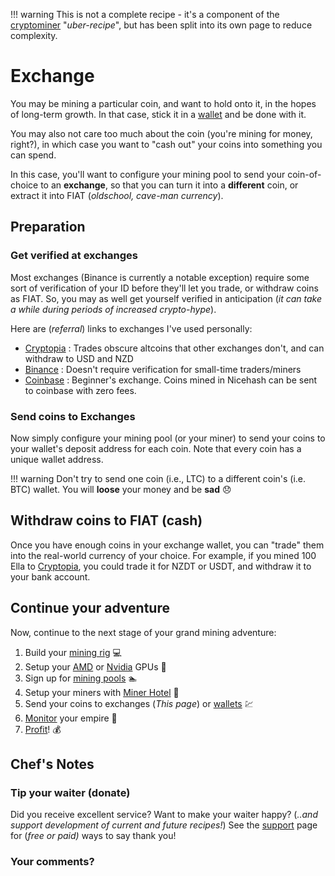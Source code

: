 !!! warning
    This is not a complete recipe - it's a component of the [cryptominer](/recipies/cryptominer/) "_uber-recipe_", but has been split into its own page to reduce complexity.

# Exchange

You may be mining a particular coin, and want to hold onto it, in the hopes of long-term growth. In that case, stick it in a [wallet](/recipies/cryptominer/wallet/) and be done with it.

You may also not care too much about the coin (you're mining for money, right?), in which case you want to "cash out" your coins into something you can spend.

In this case, you'll want to configure your mining pool to send your coin-of-choice to an **exchange**, so that you can turn it into a **different** coin, or extract it into FIAT (_oldschool, cave-man currency_).

## Preparation

### Get verified at exchanges

Most exchanges (Binance is currently a notable exception) require some sort of verification of your ID before they'll let you trade, or withdraw coins as FIAT.
So, you may as well get yourself verified in anticipation (_it can take a while during periods of increased crypto-hype_).

Here are (_referral_) links to exchanges I've used personally:

* [Cryptopia](https://www.cryptopia.co.nz/Register?referrer=funkypenguin) : Trades obscure altcoins that other exchanges don't, and can withdraw to USD and NZD
* [Binance](https://www.binance.com/?ref=15312815) : Doesn't require verification for small-time traders/miners
* [Coinbase](https://www.coinbase.com/join/5a4d1ed0ee3de40195a695c8) : Beginner's exchange. Coins mined in Nicehash can be sent to coinbase with zero fees.

### Send coins to Exchanges

Now simply configure your mining pool (or your miner) to send your coins to your wallet's deposit address for each coin. Note that every coin has a unique wallet address.

!!! warning
    Don't try to send one coin (i.e., LTC) to a different coin's (i.e. BTC) wallet. You will **loose** your money and be **sad** 😞

## Withdraw coins to FIAT (cash)

Once you have enough coins in your exchange wallet, you can "trade" them into the real-world currency of your choice. For example, if you mined 100 Ella to [Cryptopia](https://www.cryptopia.co.nz/Register?referrer=funkypenguin), you could trade it for NZDT or USDT, and withdraw it to your bank account.

## Continue your adventure

Now, continue to the next stage of your grand mining adventure:

1. Build your [mining rig](/recipies/cryptominer/mining-rig/) 💻
2. Setup your [AMD](/recipies/cryptominer/amd-gpu/) or [Nvidia](/recipies/cryptominer/nvidia-gpu/) GPUs 🎨
3. Sign up for [mining pools](/recipies/cryptominer/mining-pool/) :swimmer:
4. Setup your miners with [Miner Hotel](/recipies/cryptominer/minerhotel/) 🏨
5. Send your coins to exchanges (_This page_) or [wallets](/recipies/cryptominer/wallet/) 💹
6. [Monitor](/recipies/cryptominer/monitor/) your empire :heartbeat:
7. [Profit](/recipies/cryptominer/profit/)! 💰


## Chef's Notes

### Tip your waiter (donate) 

Did you receive excellent service? Want to make your waiter happy? (_..and support development of current and future recipes!_) See the [support](/support/) page for (_free or paid)_ ways to say thank you! 

### Your comments? 
